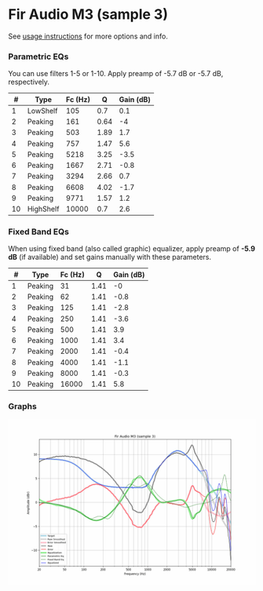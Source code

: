 # Fir Audio M3 (sample 3)
See [usage instructions](https://github.com/jaakkopasanen/AutoEq#usage) for more options and info.

### Parametric EQs
You can use filters 1-5 or 1-10. Apply preamp of -5.7 dB or -5.7 dB, respectively.

|   # | Type      |   Fc (Hz) |    Q |   Gain (dB) |
|-----|-----------|-----------|------|-------------|
|   1 | LowShelf  |       105 | 0.7  |         0.1 |
|   2 | Peaking   |       161 | 0.64 |        -4   |
|   3 | Peaking   |       503 | 1.89 |         1.7 |
|   4 | Peaking   |       757 | 1.47 |         5.6 |
|   5 | Peaking   |      5218 | 3.25 |        -3.5 |
|   6 | Peaking   |      1667 | 2.71 |        -0.8 |
|   7 | Peaking   |      3294 | 2.66 |         0.7 |
|   8 | Peaking   |      6608 | 4.02 |        -1.7 |
|   9 | Peaking   |      9771 | 1.57 |         1.2 |
|  10 | HighShelf |     10000 | 0.7  |         2.6 |

### Fixed Band EQs
When using fixed band (also called graphic) equalizer, apply preamp of **-5.9 dB** (if available) and set gains manually with these parameters.

|   # | Type    |   Fc (Hz) |    Q |   Gain (dB) |
|-----|---------|-----------|------|-------------|
|   1 | Peaking |        31 | 1.41 |        -0   |
|   2 | Peaking |        62 | 1.41 |        -0.8 |
|   3 | Peaking |       125 | 1.41 |        -2.8 |
|   4 | Peaking |       250 | 1.41 |        -3.6 |
|   5 | Peaking |       500 | 1.41 |         3.9 |
|   6 | Peaking |      1000 | 1.41 |         3.4 |
|   7 | Peaking |      2000 | 1.41 |        -0.4 |
|   8 | Peaking |      4000 | 1.41 |        -1.1 |
|   9 | Peaking |      8000 | 1.41 |        -0.3 |
|  10 | Peaking |     16000 | 1.41 |         5.8 |

### Graphs
![](./Fir%20Audio%20M3%20(sample%203).png)
